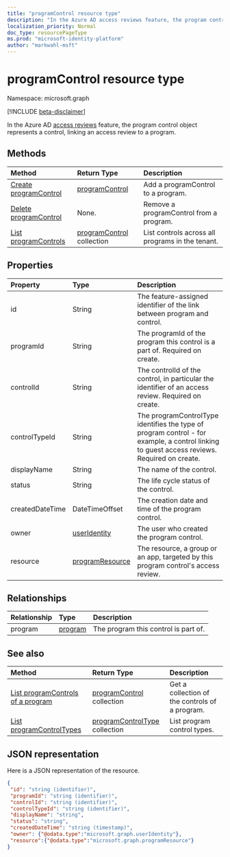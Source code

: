 ```yaml
---
title: "programControl resource type"
description: "In the Azure AD access reviews feature, the program control object represents a control, linking an access review to a program."
localization_priority: Normal
doc_type: resourcePageType
ms.prod: "microsoft-identity-platform"
author: "markwahl-msft"
---
```


# programControl resource type

Namespace: microsoft.graph

[!INCLUDE [beta-disclaimer](../../includes/beta-disclaimer.md)]

In the Azure AD [access reviews](accessreviews-root.md) feature, the program control object represents a control, linking an access review to a program.


## Methods

| Method | Return Type | Description |
|:------ |:----------- |:----------- |
| [Create programControl](../api/programcontrol-create.md) |	[programControl](programcontrol.md)	|	Add a programControl to a program. |
| [Delete programControl](../api/programcontrol-delete.md) | None. | Remove a programControl from a program. |
| [List programControls](../api/programcontrol-list.md) | [programControl](programcontrol.md) collection | List controls across all programs in the tenant. |

## Properties

| Property | Type	| Description |
|:-------- |:---- |:----------- |
| id | String | The feature-assigned identifier of the link between program and control. |
| programId | String | The programId of the program this control is a part of. Required on create. |
| controlId | String | The controlId of the control, in particular the identifier of an access review. Required on create. |
| controlTypeId | String | The programControlType identifies the type of program control - for example, a control linking to guest access reviews. Required on create. |
| displayName | String | The name of the control. |
| status | String | The life cycle status of the control. |
| createdDateTime | DateTimeOffset | The creation date and time of the program control. |
| owner | [userIdentity](useridentity.md) | The user who created the program control. |
| resource | [programResource](programresource.md) | The resource, a group or an app, targeted by this program control's access review. |

## Relationships

| Relationship | Type	| Description |
|:------------ |:---- |:----------- |
| program | [program](program.md) | The program this control is part of. |

## See also

| Method | Return Type | Description |
|:------ |:----------- |:----------- |
| [List programControls of a program](../api/program-listcontrols.md) | [programControl](programcontrol.md) collection |	Get a collection of the controls of a program. |
| [List programControlTypes](../api/programcontroltype-list.md) | [programControlType](programcontroltype.md) collection| List program control types. |

## JSON representation

Here is a JSON representation of the resource.

<!-- {
  "blockType": "resource",
  "optionalProperties": [

  ],
  "@odata.type": "microsoft.graph.programControl"
}-->

```json
{
 "id": "string (identifier)",
 "programId": "string (identifier)",
 "controlId": "string (identifier)",
 "controlTypeId": "string (identifier)",
 "displayName": "string",
 "status": "string",
 "createdDateTime": "string (timestamp)",
 "owner": {"@odata.type":"microsoft.graph.userIdentity"},
 "resource":{"@odata.type":"microsoft.graph.programResource"}
}
```
<!--
{
  "type": "#page.annotation",
  "description": "programControl resource",
  "keywords": "",
  "section": "documentation",
  "tocPath": "",
  "suppressions": []
}
-->


